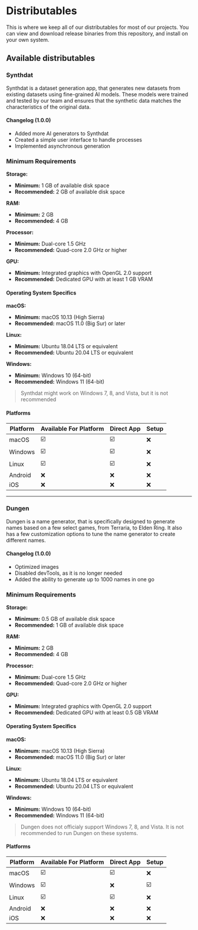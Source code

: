 # Distributables
This is where we keep all of our distributables for most of our projects. You can view and download release binaries from this repository, and install on your own system.

## Available distributables
### Synthdat
Synthdat is a dataset generation app, that generates new datasets from existing datasets using fine-grained AI models. These models were trained and tested by our team and ensures that the synthetic data matches the characteristics of the original data.

#### Changelog (1.0.0)
- Added more AI generators to Synthdat
- Created a simple user interface to handle processes
- Implemented asynchronous generation

### Minimum Requirements

**Storage:**
- **Minimum:** 1 GB of available disk space
- **Recommended:** 2 GB of available disk space

**RAM:**
- **Minimum:** 2 GB
- **Recommended:** 4 GB

**Processor:**
- **Minimum:** Dual-core 1.5 GHz
- **Recommended:** Quad-core 2.0 GHz or higher

**GPU:**
- **Minimum:** Integrated graphics with OpenGL 2.0 support
- **Recommended:** Dedicated GPU with at least 1 GB VRAM

#### Operating System Specifics
**macOS:**
- **Minimum:** macOS 10.13 (High Sierra)
- **Recommended:** macOS 11.0 (Big Sur) or later

**Linux:**
- **Minimum:** Ubuntu 18.04 LTS or equivalent
- **Recommended:** Ubuntu 20.04 LTS or equivalent

**Windows:**
- **Minimum:** Windows 10 (64-bit)
- **Recommended:** Windows 11 (64-bit)
> Synthdat might work on Windows 7, 8, and Vista, but it is not recommended

#### Platforms
| Platform | Available For Platform | Direct App | Setup
|----------------------|---|---|---|
| macOS | :ballot_box_with_check: | :ballot_box_with_check: | :x: |
| Windows | :ballot_box_with_check: | :ballot_box_with_check: | :x: |
| Linux | :ballot_box_with_check: | :ballot_box_with_check: | :x: |
| Android | :x: | :x: | :x: |
| iOS | :x: | :x: | :x: |
---
### Dungen
Dungen is a name generator, that is specifically designed to generate names based on a few select games, from Terraria, to Elden Ring. It also has a few customization options to tune the name generator to create different names.

#### Changelog (1.0.0)
- Optimized images
- Disabled devTools, as it is no longer needed
- Added the ability to generate up to 1000 names in one go

### Minimum Requirements

**Storage:**
- **Minimum:** 0.5 GB of available disk space
- **Recommended:** 1 GB of available disk space

**RAM:**
- **Minimum:** 2 GB
- **Recommended:** 4 GB

**Processor:**
- **Minimum:** Dual-core 1.5 GHz
- **Recommended:** Quad-core 2.0 GHz or higher

**GPU:**
- **Minimum:** Integrated graphics with OpenGL 2.0 support
- **Recommended:** Dedicated GPU with at least 0.5 GB VRAM

#### Operating System Specifics
**macOS:**
- **Minimum:** macOS 10.13 (High Sierra)
- **Recommended:** macOS 11.0 (Big Sur) or later

**Linux:**
- **Minimum:** Ubuntu 18.04 LTS or equivalent
- **Recommended:** Ubuntu 20.04 LTS or equivalent

**Windows:**
- **Minimum:** Windows 10 (64-bit)
- **Recommended:** Windows 11 (64-bit)
> Dungen does not officialy support Windows 7, 8, and Vista. It is not recommended to run Dungen on these systems.

#### Platforms
| Platform | Available For Platform | Direct App | Setup
|----------------------|---|---|---|
| macOS | :ballot_box_with_check: | :ballot_box_with_check: | :x: |
| Windows | :ballot_box_with_check: | :x: | :ballot_box_with_check: |
| Linux | :ballot_box_with_check: | :ballot_box_with_check: | :x: |
| Android | :x: | :x: | :x: |
| iOS | :x: | :x: | :x: |